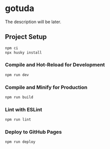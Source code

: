 # gotuda

The description will be later.


## Project Setup

```sh
npm ci
npx husky install
```

### Compile and Hot-Reload for Development

```sh
npm run dev
```

### Compile and Minify for Production

```sh
npm run build
```

### Lint with ESLint

```sh
npm run lint
```

### Deploy to GitHub Pages

```sh
npm run deploy
```

